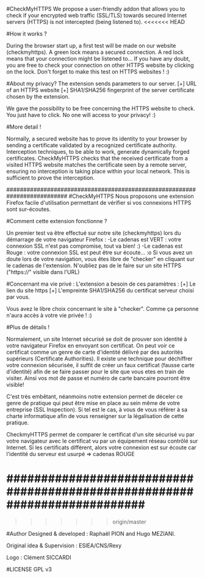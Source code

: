 #CheckMyHTTPS
We propose a user-friendly addon that allows you to check if your encrypted web traffic (SSL/TLS) towards secured Internet servers (HTTPS) is not intercepted (being listened to). 
<<<<<<< HEAD

#How it works ?

During the browser start up, a first test will be made on our website (checkmyhttps).
A green lock means a secured connection.
A red lock means that your connection might be listened to...
If you have any doubt, you are free to check your connection on other HTTPS website by clicking on the lock. Don't forget to make this test on HTTPS websites ! :)

#About my privacy?
The extension sends parameters to our server.
[+] URL of an HTTPS website
[+] SHA1/SHA256 fingerprint of the server certificate chosen by the extension.

We gave the possibility to be free concerning the HTTPS website to check. You just have to click. No one will access to your privacy! :)

#More detail !

Normally, a secured website has to prove its identity to your browser by sending a certificate validated by a recognized certificate authority. Interception techniques, to be able to work, generate dynamically forged certificates.
CheckMyHTTPS checks that the received certificate from a visited HTTPS website matches the certificate seen by a remote server, ensuring no interception is taking place within your local network. This is sufficient to prove the interception.

##########################################################################
#CheckMyHTTPS
Nous proposons une extension Firefox facile d'utilisation permettant de vérifier si vos connexions HTTPS sont sur-écoutes.

#Comment cette extension fonctionne ?

Un premier test va être effectué sur notre site (checkmyhttps) lors du démarrage de votre navigateur Firefox :
-Le cadenas est VERT : votre connexion SSL n'est pas compromise, tout va bien! :)
-Le cadenas est Rouge : votre connexion SSL est peut être sur écoute... :o
Si vous avez un doute lors de votre navigation, vous êtes libre de "checker" en cliquant sur le cadenas de l'extension.
N'oubliez pas de le faire sur un site HTTPS ("https://" visible dans l'URL)

#Concernant ma vie privé :
L'extension a besoin de ces paramètres :
[+] Le lien du site https
[+] L'empreinte SHA1/SHA256 du certificat serveur choisi par vous.

Vous avez le libre choix concernant le site à "checker". Comme ça personne n'aura accès à votre vie privée ! :)

#Plus de détails !

Normalement, un site Internet sécurisé se doit de prouver son identité à votre navigateur Firefox en envoyant son certificat. On peut voir ce certificat comme un genre de carte d'identité délivré par des autorités supérieurs (Certificate Authorities). Il existe une technique pour déchiffrer votre connexion sécurisée, il suffit de créer un faux certificat (fausse carte d'identité) afin de se faire passer pour le site que vous etes en train de visiter. Ainsi vos mot de passe et numéro de carte bancaire pourront être visible!

C'est très embêtant, néanmoins notre extension permet de déceler ce genre de pratique qui peut être mise en place au sein même de votre entreprise (SSL Inspection). Si tel est le cas, à vous de vous référer à sa charte informatique afin de vous renseigner sur la légalisation de cette pratique.

CheckmyHTTPS permet de comparer le certificat d'un site sécurisé vu par votre navigateur avec le certificat vu par un équipement réseau contrôlé sur Internet. Si les certificats diffèrent, alors votre connexion est sur écoute car l'identité du serveur est usurpé => cadenas ROUGE

##########################################################################
=======
>>>>>>> origin/master

#Author
Designed & developed : Raphaël PION and Hugo MEZIANI. 

Original idea & Supervision : ESIEA/CNS/Rexy

Logo : Clément SICCARDI

#LICENSE
GPL v3



